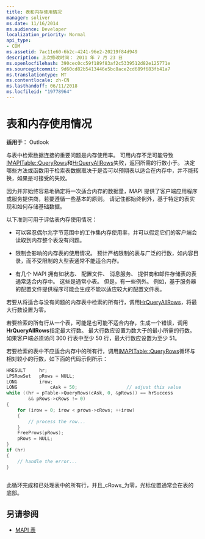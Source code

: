 ```yaml
---
title: 表和内存使用情况
manager: soliver
ms.date: 11/16/2014
ms.audience: Developer
localization_priority: Normal
api_type:
- COM
ms.assetid: 7ac11e60-6b2c-4241-96e2-20219f84d949
description: 上次修改时间： 2011 年 7 月 23 日
ms.openlocfilehash: 390cec0cc59f189f83af2c5339512d82e125771e
ms.sourcegitcommit: 9d60cd82b5413446e5bc8ace2cd689f683fb41a7
ms.translationtype: MT
ms.contentlocale: zh-CN
ms.lasthandoff: 06/11/2018
ms.locfileid: "19778964"
---
```

# <a name="tables-and-memory-usage"></a>表和内存使用情况

**适用于**： Outlook 
  
与表中检索数据连接的重要问题是内存使用率。 可用内存不足可能导致[IMAPITable::QueryRows](imapitable-queryrows.md)和[HrQueryAllRows](hrqueryallrows.md)失败，返回所需的行数小于。 决定哪些方法或函数用于检索表数据取决于是否可以预期表以适合在内存中，并不能转换，如果是可接受的失败。 
  
因为并非始终容易地确定将一次适合内存的数据量，MAPI 提供了客户端应用程序或服务提供商，若要遵循一些基本的原则。 请记住都始终例外，基于特定的表实现和如何存储基础数据。
  
以下准则可用于评估表内存使用情况：
  
- 可以容忍偶尔兆字节范围中的工作集内存使用率，并可以假定它们的客户端会读取到内存整个表没有问题。 
    
- 限制会影响的内存表的使用情况。 预计严格限制的表与广泛的行数，如内容目录，而不受限制的大型表通常不能适合内存。 
    
- 有几个 MAPI 拥有如状态、 配置文件、 消息服务、 提供商和邮件存储表的表通常适合内存中。 这些是通常小表。 但是，有一些例外。 例如，基于服务器的配置文件提供程序可能会生成不能以适应较大的配置文件表。
    
若要从将适合与没有问题的内存表中检索的所有行，调用[HrQueryAllRows](hrqueryallrows.md)，将最大行数设置为零。
  
若要检索的所有行从一个表，可能是也可能不适合内存，生成一个错误，调用**HrQueryAllRows**指定最大行数。 最大行数应设置为数大于的最小所需的行数。 如果客户端必须访问 300 行表中至少 50 行，最大行数应设置为至少 51。 
  
若要检索的表中不应适合内存中的所有行，调用[IMAPITable::QueryRows](imapitable-queryrows.md)循环与相对较小的行数，如下面的代码示例所示： 
  
```cpp
HRESULT     hr;
LPSRowSet   pRows = NULL;
LONG        irow;
LONG            cAsk = 50;                  // adjust this value
while ((hr = pTable->QueryRows(cAsk, 0, &pRows)) == hrSuccess
        && pRows->cRows != 0)
{
    for (irow = 0; irow < prows->cRows; ++irow)
    {
        // process the row...
    }
    FreeProws(pRows);
    pRows = NULL;
}
if (hr)
{
    // handle the error...
}
 
```

此循环完成和已处理表中的所有行，并且_cRows_为零，光标位置通常会在表的底部。 
  
## <a name="see-also"></a>另请参阅

- [MAPI 表](mapi-tables.md)

